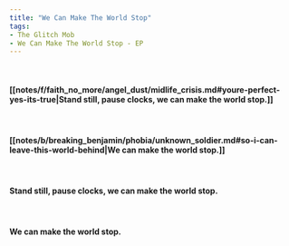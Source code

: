 ```yaml
---
title: "We Can Make The World Stop"
tags:
- The Glitch Mob
- We Can Make The World Stop - EP
---
```

&nbsp;
#### [[notes/f/faith_no_more/angel_dust/midlife_crisis.md#youre-perfect-yes-its-true|Stand still, pause clocks, we can make the world stop.]]
&nbsp;
#### [[notes/b/breaking_benjamin/phobia/unknown_soldier.md#so-i-can-leave-this-world-behind|We can make the world stop.]]
&nbsp;
#### Stand still, pause clocks, we can make the world stop.
&nbsp;
#### We can make the world stop.
